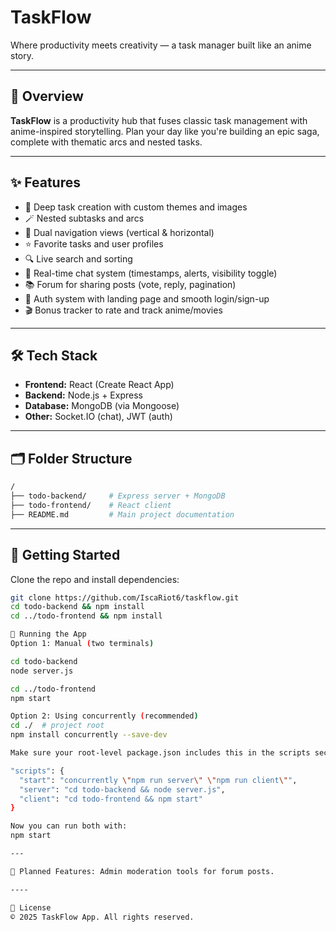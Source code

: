 # TaskFlow

Where productivity meets creativity — a task manager built like an anime story.

---

## 🚀 Overview

**TaskFlow** is a productivity hub that fuses classic task management with anime-inspired storytelling. Plan your day like you're building an epic saga, complete with thematic arcs and nested tasks.

---

## ✨ Features

- 🧠 Deep task creation with custom themes and images  
- 🪄 Nested subtasks and arcs  
- 🔀 Dual navigation views (vertical & horizontal)  
- ⭐ Favorite tasks and user profiles  
- 🔍 Live search and sorting  
- 💬 Real-time chat system (timestamps, alerts, visibility toggle)  
- 📚 Forum for sharing posts (vote, reply, pagination)  
- 🔐 Auth system with landing page and smooth login/sign-up  
- 🎬 Bonus tracker to rate and track anime/movies  

---

## 🛠️ Tech Stack

- **Frontend:** React (Create React App)  
- **Backend:** Node.js + Express  
- **Database:** MongoDB (via Mongoose)  
- **Other:** Socket.IO (chat), JWT (auth)  

---

## 🗂️ Folder Structure

```bash
/
├── todo-backend/     # Express server + MongoDB  
├── todo-frontend/    # React client  
├── README.md         # Main project documentation
```

---

## 🔧 Getting Started

Clone the repo and install dependencies:

```bash
git clone https://github.com/IscaRiot6/taskflow.git
cd todo-backend && npm install
cd ../todo-frontend && npm install

🔨 Running the App
Option 1: Manual (two terminals)

cd todo-backend
node server.js

cd ../todo-frontend
npm start

Option 2: Using concurrently (recommended)
cd ./  # project root
npm install concurrently --save-dev

Make sure your root-level package.json includes this in the scripts section:

"scripts": {
  "start": "concurrently \"npm run server\" \"npm run client\"",
  "server": "cd todo-backend && node server.js",
  "client": "cd todo-frontend && npm start"
}

Now you can run both with:
npm start

---

🔧 Planned Features: Admin moderation tools for forum posts.

----

📜 License
© 2025 TaskFlow App. All rights reserved.